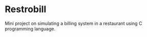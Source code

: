 # Restrobill
 Mini project on simulating a billing system in a restaurant using C programming language.

